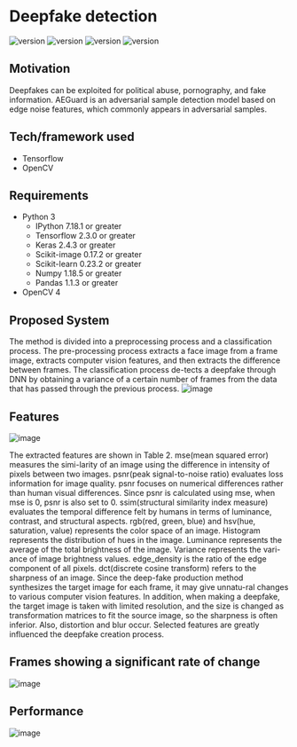 # Deepfake detection

![version](https://img.shields.io/badge/version-1.0rc1-blue) ![version](https://img.shields.io/badge/status-rc-blue) ![version](https://img.shields.io/badge/build-passing-green) ![version](https://img.shields.io/badge/license-MIT-blue)

## Motivation

Deepfakes can be exploited for political abuse, pornography, and fake information.
AEGuard is an adversarial sample detection model based on edge noise features, which commonly appears in adversarial samples.

## Tech/framework used

* Tensorflow
* OpenCV

## Requirements

* Python 3
  * IPython 7.18.1 or greater
  * Tensorflow 2.3.0 or greater
  * Keras 2.4.3 or greater
  * Scikit-image 0.17.2 or greater
  * Scikit-learn 0.23.2 or greater
  * Numpy 1.18.5 or greater
  * Pandas 1.1.3 or greater
* OpenCV 4

## Proposed System
The method is divided into a preprocessing process and a classification process. The pre-processing process extracts a face image from a frame image, extracts computer vision features, and then extracts the difference between frames. The classification process de-tects a deepfake through DNN by obtaining a variance of a certain number of frames from the data that has passed through the previous process.
![image](https://user-images.githubusercontent.com/55551567/118912037-25f9e600-b962-11eb-8498-be8c79b87422.png)

## Features
![image](https://user-images.githubusercontent.com/55551567/118912273-7f621500-b962-11eb-889b-ffda140ba2d4.png)

The extracted features are shown in Table 2. mse(mean squared error) measures the simi-larity of an image using the difference in intensity of pixels between two images. psnr(peak signal-to-noise ratio) evaluates loss information for image quality. psnr focuses on numerical differences rather than human visual differences. Since psnr is calculated using mse, when mse is 0, psnr is also set to 0. ssim(structural similarity index measure) evaluates the temporal difference felt by humans in terms of luminance, contrast, and structural aspects. rgb(red, green, blue) and hsv(hue, saturation, value) represents the color space of an image. Histogram represents the distribution of hues in the image. Luminance represents the average of the total brightness of the image. Variance represents the vari-ance of image brightness values. edge_density is the ratio of the edge component of all pixels. dct(discrete cosine transform) refers to the sharpness of an image. Since the deep-fake production method synthesizes the target image for each frame, it may give unnatu-ral changes to various computer vision features. In addition, when making a deepfake, the target image is taken with limited resolution, and the size is changed as transformation matrices to fit the source image, so the sharpness is often inferior. Also, distortion and blur occur. Selected features are greatly influenced the deepfake creation process.

## Frames showing a significant rate of change
![image](https://user-images.githubusercontent.com/55551567/118912104-3f029700-b962-11eb-9d6b-e67eb245bd4b.png)




## Performance
![image](https://user-images.githubusercontent.com/55551567/118912382-b0424a00-b962-11eb-9ea5-f29d3a35ae1b.png)


